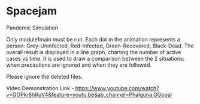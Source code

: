 # Spacejam
Pandemic Simulation

Only module1main must be run. 
Each dot in the animation represents a person: Grey-Uninfected, Red-Infected, Green-Recovered, Black-Dead.
The overall result is displayed in a line graph, charting the number of active cases vs time.
It is used to draw a comparison between the 2 situations: when precautions are ignored and when they are followed.

Please ignore the deleted files.

Video Demonstration Link - https://www.youtube.com/watch?v=GOPkr8hRuV4&feature=youtu.be&ab_channel=Phalguna.GGopal
